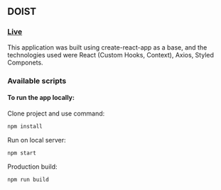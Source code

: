 ## DOIST

### [Live](https://u-can-do-it.github.io/doist/)

This application was built using create-react-app as a base, and the technologies used were React (Custom Hooks, Context), Axios, Styled Componets.

### Available scripts

#### To run the app locally:

Clone project and use command:

```bash
npm install
```

Run on local server:

```bash
npm start
```

Production build:

```bash
npm run build
```
